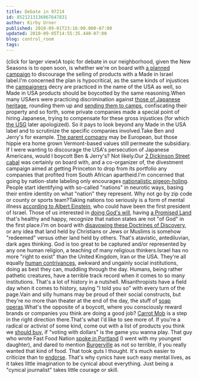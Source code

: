 ```yaml
---
title: Debate in 97214
id: 8521213136067647831
author: Kirby Urner
published: 2010-09-01T23:16:00.000-07:00
updated: 2010-09-05T14:55:35.440-07:00
blog: control_room
tags: 
---
```


[](http://www.flickr.com/photos/17157315@N00/3919858391/)(click for larger view)A topic for debate in our neighborhood, given the New Seasons is to open soon, is whether we're on board with [a planned campaign](http://en.wikipedia.org/wiki/Boycotts_of_Israel) to discourage the selling of products with a Made in Israel label.I'm concerned the plan is hypocritical, as the same kinds of injustices the [campaigners](http://mybizmo.blogspot.com/2010/07/marketing-campaigns.html) decry are practiced in the name of the USA as well, so Made in USA products should be boycotted by the same reasoning.When many USAers were practicing discrimination against [those of Japanese heritage](http://www.grunch.net/synergetics/kiyoshi.html), rounding them up and [sending them to camps](http://worldgame.blogspot.com/2005/02/adult-first-day-program.html), confiscating their property and so forth, some private companies made a special point of hiring Japanese, trying to compensate for these gross injustices (for which [the USG](http://www.grunch.net/synergetics/usaos2.html) later apologized).  So it pays to look beyond any Made in the USA label and to scrutinize the specific companies involved.Take Ben and Jerry's for example.  [The parent company](http://coffeeshopsnet.blogspot.com/2009/11/kudos-or-karma.html) may be European, but those hippie era home grown Vermont-based values still permeate the subsidiary.  If I were wanting to discourage the USA's persecution of Japanese Americans, would I boycott Ben & Jerry's?  Not likely.Our [2 Dickinson Street cabal](http://worldgame.blogspot.com/2005/05/princeton-25th-reunion.html) was certainly on board with, and a co-organizer of, the divestment campaign aimed at getting Princeton to drop from its portfolio any companies that profited from South African apartheid.I'm concerned that going by nation-state labeling only encourages [nationalistic pigeon-holing](http://controlroom.blogspot.com/2005/11/more-map-talk.html). People start identifying with so-called "nations" in neurotic ways, basing their entire identity on what "nation" they represent.  Why not go by zip code or county or sports team?Taking nations too seriously is a form of mental illness [according to Albert Einstein](http://worldgame.blogspot.com/2010/07/einstein-omsi.html), who could have been the first president of Israel.  Those of us interested in [doing God's will](http://www.grunch.net/synergetics/gst1.html), having [a Promised Land](http://controlroom.blogspot.com/2010/02/wanderers-201022.html) that's healthy and happy, recognize that nation states are not "of God" in the first place.I'm on board with [disavowing these Doctrines of Discovery](http://controlroom.blogspot.com/2010/03/wanderers-2010316.html), or any idea that land held by Christians or Jews or Muslims is somehow "redeemed" versus other land held by others.  That's atavistic, antediluvian, dark ages thinking.  God is too great to be captured and/or represented by any one human religion, a teaching of many religious thinkers.Israel has no more "right to exist" than the United Kingdom, Iran or the USA.  They're all equally [human contrivances](http://controlroom.blogspot.com/2010/06/ruminations.html), awkward and ungainly social institutions, doing as best they can, muddling through the day.  Humans, being rather pathetic creatures, have a terrible track record when it comes to so many institutions.  That's a lot of history in a nutshell.  Misanthropists have a field day when it comes to history, saying "I told you so" with every turn of the page.Vain and silly humans may be proud of their social constructs, but they're no more than theater at the end of the day, the stuff of [soap operas](http://worldgame.blogspot.com/2010/08/sharing-darkness.html).What's the opposite of a boycott, where you consciously reward brands or companies you think are doing a good job?  [Carrot Mob](http://coffeeshopsnet.blogspot.com/2009/06/carrotmob-helps-merchants.html) is a step in the right direction there.That's what I'd like to see more of.  If you're a radical or activist of some kind, come out with a list of products you think we [should](http://worldgame.blogspot.com/2006/03/returning-to-pdx.html)[ buy](http://worldgame.blogspot.com/2006/03/returning-to-pdx.html), if "voting with dollars" is the game you wanna play. That guy who wrote Fast Food Nation [spoke in Portland](http://controlroom.blogspot.com/2006/05/fast-food-nation.html) (I went with my youngest daughter), and dared to mention [Burgerville](http://worldgame.blogspot.com/2008/10/meandering-about-town.html) as not so terrible, if you really wanted that kind of food.  That took guts I thought.  It's much easier to criticize than to [endorse](http://mybizmo.blogspot.com/2007/01/another-day-in-matrix.html).  That's why cynics have such easy mental lives, as it takes little imagination to be cynical about everything.  Just being a "cynical journalist" takes little courage or skill.